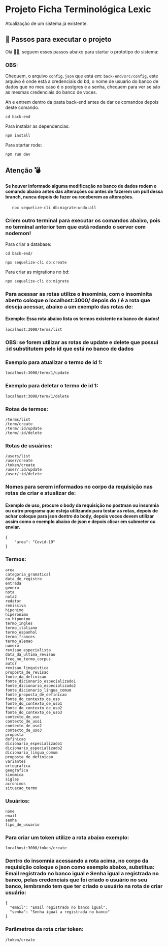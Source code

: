 # Projeto Ficha Terminológica Lexic
Atualização de um sistema já existente.

## 🚀 Passos para executar o projeto
Olá 🐱‍🏍, seguem esses passos abaixo para startar o prototipo do sistema: 


### OBS: 
Chequem, o arquivo <code>config.json</code> que está em: <code>back-end/src/config</code>, este arquivo é onde está a credenciais do bd, o nome de usuario do banco de dados que no meu caso é o postgres e a senha,
chequem para ver se são as mesmas credenciais do banco de voces.


Ah e entrem dentro da pasta back-end antes de dar os comandos depois deste comando.

    cd back-end

Para instalar as dependencias:

    npm install

Para startar rode:

    npm run dev

## Atenção 💣
 #### Se houver informado alguma modificação no banco de dados rodem o comando abaixo antes das alterações ou antes de fazerem um pull dessa branch, nunca depois de fazer ou receberem as alterações.
       npx sequelize-cli db:migrate:undo:all
 ### Criem outro terminal para executar os comandos abaixo, pois no terminal anterior tem que está rodando o server com nodemon!

Para criar a database:

    cd back-end/ 
    
    npx sequelize-cli db:create
    

Para criar as migrations no bd:

    npx sequelize-cli db:migrate
    
### Para acessar as rotas utilize o insominia, com o insominita aberto coloque o localhost:3000/ depois do / é a rota que deseja acessar, abaixo a um exemplo das rotas de:
  #### Exemplo: Essa rota abaixo lista os termos existente no banco de dados!
    localhost:3000/terms/list
  ### OBS: se forem utilizar as rotas de update e delete que possui **:id** substitutem pelo id que está no banco de dados
  
  ### Exemplo para atualizar o termo de id 1:
    localhost:3000/term/1/update
    
  ### Exemplo para deletar o termo de id 1:
    localhost:3000/term/1/delete
    
  ### Rotas de termos:
    
    /terms/list
    /term/create
    /term/:id/update
    /term/:id/delete
    
  ### Rotas de usuários:
    
    /users/list
    /user/create
    /token/create
    /user/:id/update
    /user/:id/delete
    
### Nomes para serem informados no corpo da requisição nas rotas de criar e atualizar de:
   #### Exemplo de uso, procure o body da requisição no postman ou insomnia ou outro programa que esteja utilizando para testar as rotas, depois de achar coloque para json dentro do body, depois voces devem utilizar assim como o exemplo abaixo de json e depois clicar em submeter ou enviar.
    {
        "area": "Covid-19"
    }
   
   ### Termos:
    area
    categoria_gramatical
    data_de_registro
    entrada
    genero
    nota
    nota2
    redator
    remissiva
    hiponimo
    hiperonimo
    co_hiponimo
    termo_ingles
    termo_italiano
    termo_espanhol
    termo_frances
    termo_alemao
    numero
    revisao_especialista
    data_da_ultima_revisao
    freq_no_termo_corpus
    autor
    revisao_linguistica
    proposta_de_revisao
    fonte_da_definicao
    fonte_dicionario_especializado1
    fonte_dicionario_especializado2
    fonte_dicionario_lingua_comum
    fonte_proposta_de_definicao
    fonte_do_contexto_de_uso
    fonte_do_contexto_de_uso1
    fonte_do_contexto_de_uso2
    fonte_do_contexto_de_uso3
    contexto_de_uso
    contexto_de_uso1
    contexto_de_uso2
    contexto_de_uso3
    proposta
    definicao
    dicionario_especializado1
    dicionario_especializado2
    dicionario_lingua_comum
    proposta_de_definicao
    variantes
    ortografica
    geografica
    sinomica
    siglas
    acronimos
    situacao_termo
    
   ### Usuários:
    nome
    email
    senha
    tipo_de_usuario

### Para criar um token utilize a rota abaixo exemplo:
    localhost:3000/token/create
    
### Dentro do insomnia acessando a rota acima, no corpo da requisição coloque o json como exemplo abaixo, substitua: Email registrado no banco igual e Senha igual a registrada no banco, pelas credenciais que foi criado o usuário no seu banco, lembrando tem que ter criado o usuário na rota de criar usuário:
    {
      "email": "Email registrado no banco igual",
      "senha": "Senha igual a registrada no banco"
    }
### Parâmetros da rota criar token:
    /token/create
   
